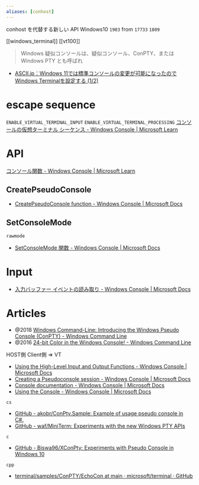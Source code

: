 ```yaml
---
aliases: [conhost]
---
```


conhost を代替する新しい API
Windows10 `1903`
from `17733` `1809`

[[windows_terminal]] [[vt100]]

> Windows 疑似コンソールは、疑似コンソール、ConPTY、または Windows PTY とも呼ばれ

- [ASCII.jp：Windows 11では標準コンソールの変更が可能になったのでWindows Terminalを設定する (1/2)](https://ascii.jp/elem/000/004/079/4079062/)

# escape sequence
`ENABLE_VIRTUAL_TERMINAL_INPUT`
`ENABLE_VIRTUAL_TERMINAL_PROCESSING`
[コンソールの仮想ターミナル シーケンス - Windows Console | Microsoft Learn](https://learn.microsoft.com/ja-jp/windows/console/console-virtual-terminal-sequences)

# API
[コンソール関数 - Windows Console | Microsoft Learn](https://learn.microsoft.com/ja-jp/windows/console/console-functions)
## CreatePseudoConsole
- [CreatePseudoConsole function - Windows Console | Microsoft Docs](https://docs.microsoft.com/en-us/windows/console/createpseudoconsole)

## SetConsoleMode
`rawmode`
- [SetConsoleMode 関数 - Windows Console | Microsoft Docs](https://docs.microsoft.com/ja-jp/windows/console/setconsolemode)

# Input
- [入力バッファー イベントの読み取り - Windows Console | Microsoft Docs](https://docs.microsoft.com/ja-jp/windows/console/reading-input-buffer-events)

# Articles
- @2018 [Windows Command-Line: Introducing the Windows Pseudo Console (ConPTY) - Windows Command Line](https://devblogs.microsoft.com/commandline/windows-command-line-introducing-the-windows-pseudo-console-conpty/)
- @2016 [24-bit Color in the Windows Console! - Windows Command Line](https://devblogs.microsoft.com/commandline/24-bit-color-in-the-windows-console/)

HOST側
Client側 => VT
- [Using the High-Level Input and Output Functions - Windows Console | Microsoft Docs](https://docs.microsoft.com/en-us/windows/console/using-the-high-level-input-and-output-functions)
- [Creating a Pseudoconsole session - Windows Console | Microsoft Docs](https://docs.microsoft.com/en-us/windows/console/creating-a-pseudoconsole-session#preparing-for-creation-of-the-child-process)
- [Console documentation - Windows Console | Microsoft Docs](https://docs.microsoft.com/en-us/windows/console/)
- [Using the Console - Windows Console | Microsoft Docs](https://docs.microsoft.com/en-us/windows/console/using-the-console)

`cs`
- [GitHub - akobr/ConPty.Sample: Example of usage pseudo console in C#.](https://github.com/akobr/ConPty.Sample)
- [GitHub - waf/MiniTerm: Experiments with the new Windows PTY APIs](https://github.com/waf/MiniTerm)

`c`
- [GitHub - Biswa96/XConPty: Experiments with Pseudo Console in Windows 10](https://github.com/Biswa96/XConPty)

`cpp`
- [terminal/samples/ConPTY/EchoCon at main · microsoft/terminal · GitHub](https://github.com/microsoft/terminal/tree/master/samples/ConPTY/EchoCon)

